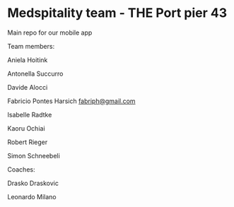 # Medspitality team - THE Port pier 43
Main repo for our mobile app

Team members:

Aniela Hoitink

Antonella Succurro

Davide Alocci

Fabricio Pontes Harsich  <fabriph@gmail.com>

Isabelle Radtke

Kaoru Ochiai

Robert Rieger

Simon Schneebeli


Coaches:

Drasko Draskovic

Leonardo Milano
